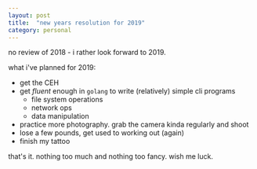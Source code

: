 ```yaml
---
layout: post
title:  "new years resolution for 2019"
category: personal
---
```

no review of 2018 - i rather look forward to 2019.
<!--more-->
what i've planned for 2019: 

- get the CEH
- get _fluent_ enough in `golang` to write (relatively) simple cli programs 
	- file system operations
	- network ops
	- data manipulation
- practice more photography. grab the camera kinda regularly and shoot 
- lose a few pounds, get used to working out (again) 
- finish my tattoo


that's it. nothing too much and nothing too fancy. wish me luck. 
